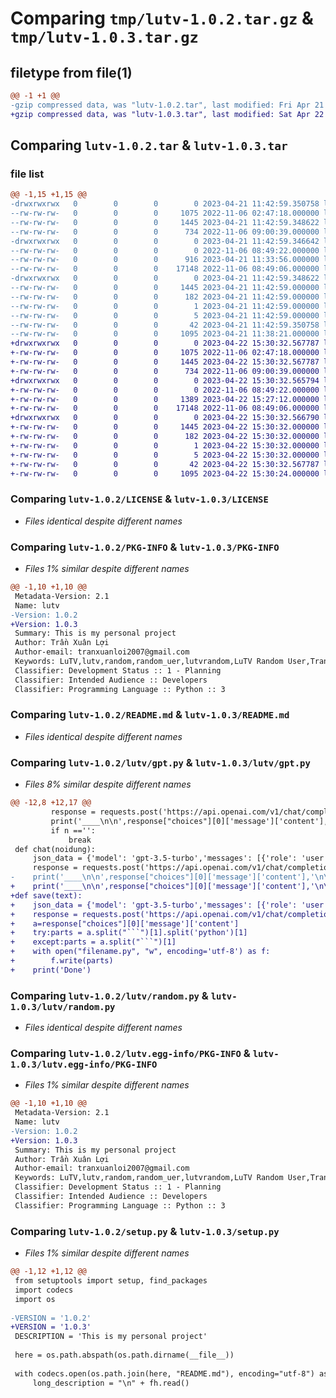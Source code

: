# Comparing `tmp/lutv-1.0.2.tar.gz` & `tmp/lutv-1.0.3.tar.gz`

## filetype from file(1)

```diff
@@ -1 +1 @@
-gzip compressed data, was "lutv-1.0.2.tar", last modified: Fri Apr 21 11:42:59 2023, max compression
+gzip compressed data, was "lutv-1.0.3.tar", last modified: Sat Apr 22 15:30:32 2023, max compression
```

## Comparing `lutv-1.0.2.tar` & `lutv-1.0.3.tar`

### file list

```diff
@@ -1,15 +1,15 @@
-drwxrwxrwx   0        0        0        0 2023-04-21 11:42:59.350758 lutv-1.0.2/
--rw-rw-rw-   0        0        0     1075 2022-11-06 02:47:18.000000 lutv-1.0.2/LICENSE
--rw-rw-rw-   0        0        0     1445 2023-04-21 11:42:59.348622 lutv-1.0.2/PKG-INFO
--rw-rw-rw-   0        0        0      734 2022-11-06 09:00:39.000000 lutv-1.0.2/README.md
-drwxrwxrwx   0        0        0        0 2023-04-21 11:42:59.346642 lutv-1.0.2/lutv/
--rw-rw-rw-   0        0        0        0 2022-11-06 08:49:22.000000 lutv-1.0.2/lutv/__init__.py
--rw-rw-rw-   0        0        0      916 2023-04-21 11:33:56.000000 lutv-1.0.2/lutv/gpt.py
--rw-rw-rw-   0        0        0    17148 2022-11-06 08:49:06.000000 lutv-1.0.2/lutv/random.py
-drwxrwxrwx   0        0        0        0 2023-04-21 11:42:59.348622 lutv-1.0.2/lutv.egg-info/
--rw-rw-rw-   0        0        0     1445 2023-04-21 11:42:59.000000 lutv-1.0.2/lutv.egg-info/PKG-INFO
--rw-rw-rw-   0        0        0      182 2023-04-21 11:42:59.000000 lutv-1.0.2/lutv.egg-info/SOURCES.txt
--rw-rw-rw-   0        0        0        1 2023-04-21 11:42:59.000000 lutv-1.0.2/lutv.egg-info/dependency_links.txt
--rw-rw-rw-   0        0        0        5 2023-04-21 11:42:59.000000 lutv-1.0.2/lutv.egg-info/top_level.txt
--rw-rw-rw-   0        0        0       42 2023-04-21 11:42:59.350758 lutv-1.0.2/setup.cfg
--rw-rw-rw-   0        0        0     1095 2023-04-21 11:38:21.000000 lutv-1.0.2/setup.py
+drwxrwxrwx   0        0        0        0 2023-04-22 15:30:32.567787 lutv-1.0.3/
+-rw-rw-rw-   0        0        0     1075 2022-11-06 02:47:18.000000 lutv-1.0.3/LICENSE
+-rw-rw-rw-   0        0        0     1445 2023-04-22 15:30:32.567787 lutv-1.0.3/PKG-INFO
+-rw-rw-rw-   0        0        0      734 2022-11-06 09:00:39.000000 lutv-1.0.3/README.md
+drwxrwxrwx   0        0        0        0 2023-04-22 15:30:32.565794 lutv-1.0.3/lutv/
+-rw-rw-rw-   0        0        0        0 2022-11-06 08:49:22.000000 lutv-1.0.3/lutv/__init__.py
+-rw-rw-rw-   0        0        0     1389 2023-04-22 15:27:12.000000 lutv-1.0.3/lutv/gpt.py
+-rw-rw-rw-   0        0        0    17148 2022-11-06 08:49:06.000000 lutv-1.0.3/lutv/random.py
+drwxrwxrwx   0        0        0        0 2023-04-22 15:30:32.566790 lutv-1.0.3/lutv.egg-info/
+-rw-rw-rw-   0        0        0     1445 2023-04-22 15:30:32.000000 lutv-1.0.3/lutv.egg-info/PKG-INFO
+-rw-rw-rw-   0        0        0      182 2023-04-22 15:30:32.000000 lutv-1.0.3/lutv.egg-info/SOURCES.txt
+-rw-rw-rw-   0        0        0        1 2023-04-22 15:30:32.000000 lutv-1.0.3/lutv.egg-info/dependency_links.txt
+-rw-rw-rw-   0        0        0        5 2023-04-22 15:30:32.000000 lutv-1.0.3/lutv.egg-info/top_level.txt
+-rw-rw-rw-   0        0        0       42 2023-04-22 15:30:32.567787 lutv-1.0.3/setup.cfg
+-rw-rw-rw-   0        0        0     1095 2023-04-22 15:30:24.000000 lutv-1.0.3/setup.py
```

### Comparing `lutv-1.0.2/LICENSE` & `lutv-1.0.3/LICENSE`

 * *Files identical despite different names*

### Comparing `lutv-1.0.2/PKG-INFO` & `lutv-1.0.3/PKG-INFO`

 * *Files 1% similar despite different names*

```diff
@@ -1,10 +1,10 @@
 Metadata-Version: 2.1
 Name: lutv
-Version: 1.0.2
+Version: 1.0.3
 Summary: This is my personal project
 Author: Trần Xuân Lợi
 Author-email: tranxuanloi2007@gmail.com
 Keywords: LuTV,lutv,random,random_uer,lutvrandom,LuTV Random User,Tranxuanloi,TranXuanLoi,tranxuanloi,tranxuanloi2007
 Classifier: Development Status :: 1 - Planning
 Classifier: Intended Audience :: Developers
 Classifier: Programming Language :: Python :: 3
```

### Comparing `lutv-1.0.2/README.md` & `lutv-1.0.3/README.md`

 * *Files identical despite different names*

### Comparing `lutv-1.0.2/lutv/gpt.py` & `lutv-1.0.3/lutv/gpt.py`

 * *Files 8% similar despite different names*

```diff
@@ -12,8 +12,17 @@
         response = requests.post('https://api.openai.com/v1/chat/completions', headers=headers, json=json_data).json()
         print('____\n\n',response["choices"][0]['message']['content'],'\n\n____')
         if n =='':
             break
 def chat(noidung):
     json_data = {'model': 'gpt-3.5-turbo','messages': [{'role': 'user','content': noidung,},],}
     response = requests.post('https://api.openai.com/v1/chat/completions', headers=headers, json=json_data).json()
-    print('____\n\n',response["choices"][0]['message']['content'],'\n\n____')
+    print('____\n\n',response["choices"][0]['message']['content'],'\n\n____')
+def save(text):
+    json_data = {'model': 'gpt-3.5-turbo','messages': [{'role': 'user','content': text,},],}
+    response = requests.post('https://api.openai.com/v1/chat/completions', headers=headers, json=json_data).json()
+    a=response["choices"][0]['message']['content']
+    try:parts = a.split("```")[1].split('python')[1]
+    except:parts = a.split("```")[1]
+    with open("filename.py", "w", encoding='utf-8') as f:
+        f.write(parts)
+    print('Done')
```

### Comparing `lutv-1.0.2/lutv/random.py` & `lutv-1.0.3/lutv/random.py`

 * *Files identical despite different names*

### Comparing `lutv-1.0.2/lutv.egg-info/PKG-INFO` & `lutv-1.0.3/lutv.egg-info/PKG-INFO`

 * *Files 1% similar despite different names*

```diff
@@ -1,10 +1,10 @@
 Metadata-Version: 2.1
 Name: lutv
-Version: 1.0.2
+Version: 1.0.3
 Summary: This is my personal project
 Author: Trần Xuân Lợi
 Author-email: tranxuanloi2007@gmail.com
 Keywords: LuTV,lutv,random,random_uer,lutvrandom,LuTV Random User,Tranxuanloi,TranXuanLoi,tranxuanloi,tranxuanloi2007
 Classifier: Development Status :: 1 - Planning
 Classifier: Intended Audience :: Developers
 Classifier: Programming Language :: Python :: 3
```

### Comparing `lutv-1.0.2/setup.py` & `lutv-1.0.3/setup.py`

 * *Files 1% similar despite different names*

```diff
@@ -1,12 +1,12 @@
 from setuptools import setup, find_packages
 import codecs
 import os
 
-VERSION = '1.0.2'
+VERSION = '1.0.3'
 DESCRIPTION = 'This is my personal project'
 
 here = os.path.abspath(os.path.dirname(__file__))
 
 with codecs.open(os.path.join(here, "README.md"), encoding="utf-8") as fh:
     long_description = "\n" + fh.read()
```

